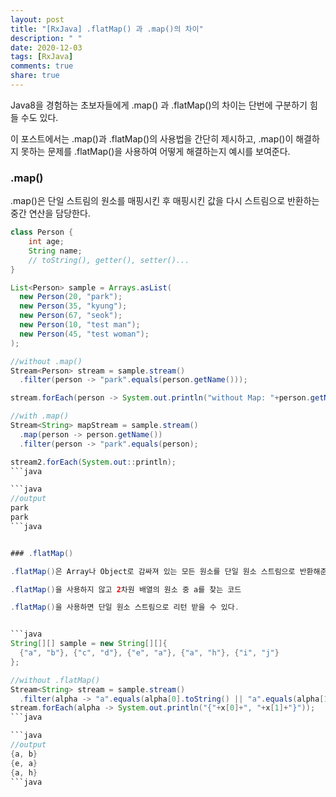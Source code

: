 ```yaml
---
layout: post
title: "[RxJava] .flatMap() 과 .map()의 차이"
description: " "
date: 2020-12-03
tags: [RxJava]
comments: true
share: true
---
```



Java8을 경험하는 초보자들에게 .map() 과 .flatMap()의 차이는 단번에 구분하기 힘들 수도 있다.

이 포스트에서는 .map()과 .flatMap()의 사용법을 간단히 제시하고, .map()이 해결하지 못하는 문제를 .flatMap()을 사용하여 어떻게 해결하는지 예시를 보여준다.

### .map()

.map()은 단일 스트림의 원소를 매핑시킨 후 매핑시킨 값을 다시 스트림으로 반환하는 중간 연산을 담당한다.

```java
class Person {
    int age;
  	String name;
  	// toString(), getter(), setter()...
}

List<Person> sample = Arrays.asList(
  new Person(20, "park");
  new Person(35, "kyung");
  new Person(67, "seok");
  new Person(10, "test man");
  new Person(45, "test woman");
);

//without .map()
Stream<Person> stream = sample.stream()
  .filter(person -> "park".equals(person.getName()));

stream.forEach(person -> System.out.println("without Map: "+person.getName()));

//with .map()
Stream<String> mapStream = sample.stream()
  .map(person -> person.getName())
  .filter(person -> "park".equals(person);

stream2.forEach(System.out::println);
```java

```java
//output
park
park
```java


### .flatMap()

.flatMap()은 Array나 Object로 감싸져 있는 모든 원소를 단일 원소 스트림으로 반환해준다.

.flatMap()을 사용하지 않고 2차원 배열의 원소 중 a를 찾는 코드

.flatMap()을 사용하면 단일 원소 스트림으로 리턴 받을 수 있다.


```java
String[][] sample = new String[][]{
  {"a", "b"}, {"c", "d"}, {"e", "a"}, {"a", "h"}, {"i", "j"}
};

//without .flatMap()
Stream<String> stream = sample.stream()
  .filter(alpha -> "a".equals(alpha[0].toString() || "a".equals(alpha[1].toString())))
stream.forEach(alpha -> System.out.println("{"+x[0]+", "+x[1]+"}"));
```java

```java
//output
{a, b}
{e, a}
{a, h}
```java
